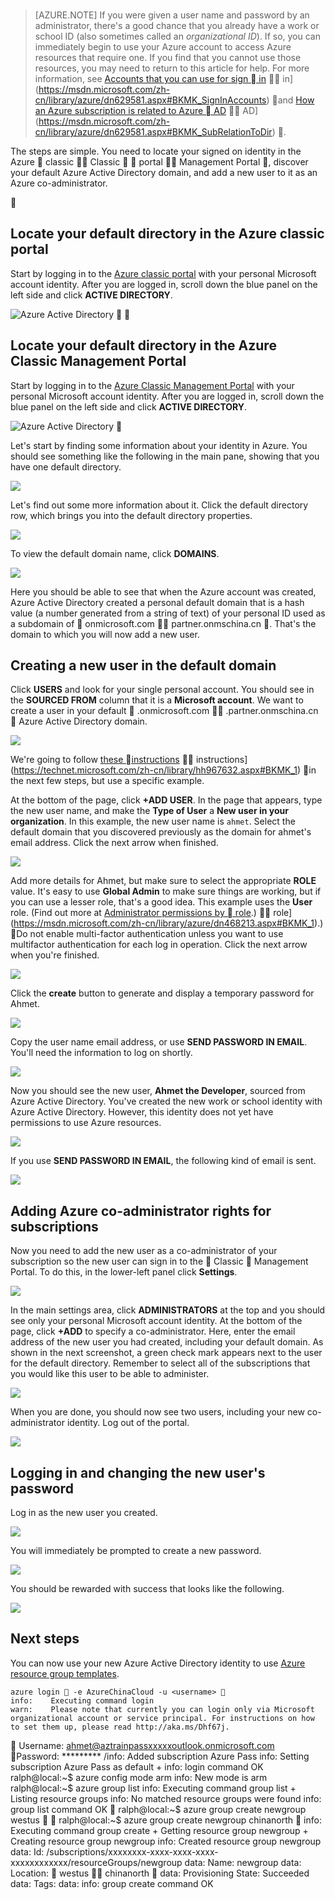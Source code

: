 
<br>

> [AZURE.NOTE] If you were given a user name and password by an administrator, there's a good chance that you already have a work or school ID (also sometimes called an *organizational ID*). If so, you can immediately begin to use your Azure account to access Azure resources that require one. If you find that you cannot use those resources, you may need to return to this article for help. For more information, see [Accounts that you can use for sign  in](https://msdn.microsoft.com/library/azure/dn629581.aspx#BKMK_SignInAccounts)  in](https://msdn.microsoft.com/zh-cn/library/azure/dn629581.aspx#BKMK_SignInAccounts)  and [How an Azure subscription is related to Azure  AD](https://msdn.microsoft.com/library/azure/dn629581.aspx#BKMK_SubRelationToDir)  AD](https://msdn.microsoft.com/zh-cn/library/azure/dn629581.aspx#BKMK_SubRelationToDir) .

The steps are simple. You need to locate your signed on identity in the Azure  classic  Classic   portal  Management Portal , discover your default Azure Active Directory domain, and add a new user to it as an Azure co-administrator.


## Locate your default directory in the Azure classic portal

Start by logging in to the [Azure classic portal](https://manage.windowsazure.com) with your personal Microsoft account identity. After you are logged in, scroll down the blue panel on the left side and click **ACTIVE DIRECTORY**.

![Azure Active Directory](./media/virtual-machines-common-create-aad-work-id/azureactivedirectorywidget.png)


## Locate your default directory in the Azure Classic Management Portal

Start by logging in to the [Azure Classic Management Portal](https://manage.windowsazure.cn) with your personal Microsoft account identity. After you are logged in, scroll down the blue panel on the left side and click **ACTIVE DIRECTORY**.

![Azure Active Directory](./media/virtual-machines-common-create-aad-work-id/azureactivedirectorywidget.png)


Let's start by finding some information about your identity in Azure. You should see something like the following in the main pane, showing that you have one default directory.

![](./media/virtual-machines-common-create-aad-work-id/defaultaadlisting.png)

Let's find out some more information about it. Click the default directory row, which brings you into the default directory properties.  

![](./media/virtual-machines-common-create-aad-work-id/defaultdirectorypage.png)

To view the default domain name, click **DOMAINS**.

![](./media/virtual-machines-common-create-aad-work-id/domainclicktoseeyourdefaultdomain.png)

Here you should be able to see that when the Azure account was created, Azure Active Directory created a personal default domain that is a hash value (a number generated from a string of text) of your personal ID used as a subdomain of  onmicrosoft.com  partner.onmschina.cn . That's the domain to which you will now add a new user.

## Creating a new user in the default domain

Click **USERS** and look for your single personal account. You should see in the **SOURCED FROM** column that it is a **Microsoft account**. We want to create a user in your default  .onmicrosoft.com  .partner.onmschina.cn  Azure Active Directory domain.

![](./media/virtual-machines-common-create-aad-work-id/defaultdirectoryuserslisting.png)

We're going to follow [these  instructions](https://technet.microsoft.com/en-us/library/hh967632.aspx#BKMK_1)  instructions](https://technet.microsoft.com/zh-cn/library/hh967632.aspx#BKMK_1)  in the next few steps, but use a specific example.

At the bottom of the page, click **+ADD USER**. In the page that appears, type the new user name, and make the **Type of User** a **New user in your organization**. In this example, the new user name is `ahmet`. Select the default domain that you discovered previously as the domain for ahmet's email address. Click the next arrow when finished.

![](./media/virtual-machines-common-create-aad-work-id/addingauserwithdirectorydropdown.png)

Add more details for Ahmet, but make sure to select the appropriate **ROLE** value. It's easy to use **Global Admin** to make sure things are working, but if you can use a lesser role, that's a good idea. This example uses the **User** role. (Find out more at [Administrator permissions by  role](https://msdn.microsoft.com/library/azure/dn468213.aspx#BKMK_1).)  role](https://msdn.microsoft.com/zh-cn/library/azure/dn468213.aspx#BKMK_1).)  Do not enable multi-factor authentication unless you want to use multifactor authentication for each log in operation. Click the next arrow when you're finished.

![](./media/virtual-machines-common-create-aad-work-id/userprofileuseradmin.png)

Click the **create** button to generate and display a temporary password for Ahmet.

![](./media/virtual-machines-common-create-aad-work-id/gettemporarypasswordforuser.png)

Copy the user name email address, or use **SEND PASSWORD IN EMAIL**. You'll need the information to log on shortly.

![](./media/virtual-machines-common-create-aad-work-id/receivedtemporarypassworddialog.png)

Now you should see the new user, **Ahmet the Developer**, sourced from Azure Active Directory. You've created the new work or school identity with Azure Active Directory. However, this identity does not yet have permissions to use Azure resources.

![](./media/virtual-machines-common-create-aad-work-id/defaultdirectoryusersaftercreate.png)

If you use **SEND PASSWORD IN EMAIL**, the following kind of email is sent.

![](./media/virtual-machines-common-create-aad-work-id/emailreceivedfromnewusercreation.png)

## Adding Azure co-administrator rights for subscriptions

Now you need to add the new user as a co-administrator of your subscription so the new user can sign in to the  Classic  Management Portal. To do this, in the lower-left panel click **Settings**.

![](./media/virtual-machines-common-create-aad-work-id/thesettingswidget.png)

In the main settings area, click **ADMINISTRATORS** at the top and you should see only your personal Microsoft account identity. At the bottom of the page, click **+ADD** to specify a co-administrator. Here, enter the email address of the new user you had created, including your default domain. As shown in the next screenshot, a green check mark appears next to the user for the default directory. Remember to select all of the subscriptions that you would like this user to be able to administer.

![](./media/virtual-machines-common-create-aad-work-id/addingnewuserascoadmin.png)

When you are done, you should now see two users, including your new co-administrator identity. Log out of the portal.

![](./media/virtual-machines-common-create-aad-work-id/newuseraddedascoadministrator.png)

## Logging in and changing the new user's password

Log in as the new user you created.

![](./media/virtual-machines-common-create-aad-work-id/signinginwithnewuser.png)

You will immediately be prompted to create a new password.

![](./media/virtual-machines-common-create-aad-work-id/mustupdateyourpassword.png)

You should be rewarded with success that looks like the following.

![](./media/virtual-machines-common-create-aad-work-id/successtourdialog.png)


## Next steps

You can now use your new Azure Active Directory identity to use [Azure resource group templates](/documentation/articles/xplat-cli-azure-resource-manager/).

    azure login  -e AzureChinaCloud -u <username> 
    info:    Executing command login
    warn:    Please note that currently you can login only via Microsoft organizational account or service principal. For instructions on how to set them up, please read http://aka.ms/Dhf67j.

    Username: ahmet@aztrainpassxxxxxoutlook.onmicrosoft.com

    Password: *********
    /info:    Added subscription Azure Pass
    info:    Setting subscription Azure Pass as default
    +
    info:    login command OK
    ralph@local:~$ azure config mode arm
    info:    New mode is arm
    ralph@local:~$ azure group list
    info:    Executing command group list
    + Listing resource groups
    info:    No matched resource groups were found
    info:    group list command OK

    ralph@local:~$ azure group create newgroup westus


    ralph@local:~$ azure group create newgroup chinanorth

    info:    Executing command group create
    + Getting resource group newgroup
    + Creating resource group newgroup
    info:    Created resource group newgroup
    data:    Id:                  /subscriptions/xxxxxxxx-xxxx-xxxx-xxxx-xxxxxxxxxxxx/resourceGroups/newgroup
    data:    Name:                newgroup
    data:    Location:             westus  chinanorth 
    data:    Provisioning State:  Succeeded
    data:    Tags:
    data:
    info:    group create command OK
